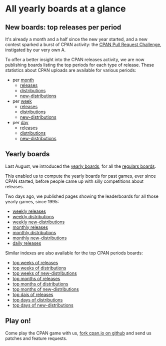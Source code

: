 # All yearly boards at a glance

## New boards: top releases per period

It's already a month and a half since the new year started, and a new
contest sparked a burst of CPAN activity: the
[CPAN Pull Request Challenge](http://blogs.perl.org/users/neilb/2014/12/take-the-2015-cpan-pull-request-challenge.html),
instigated by our very own A<NEILB>.

To offer a better insight into the CPAN releases activity, we are now
publishing boards listing the top periods for each type of release.
These statistics about CPAN uploads are available for various periods:

- per [month](/board/top/month/)
    - [releases](/board/top/month/releases/)
    - [distributions](/board/top/month/distributions/)
    - [new-distributions](/board/top/month/new-distributions/)
- per [week](/board/top/week/)
    - [releases](/board/top/week/releases/)
    - [distributions](/board/top/week/distributions/)
    - [new-distributions](/board/top/week/new-distributions/)
- per [day](/board/top/day/)
    - [releases](/board/top/day/releases/)
    - [distributions](/board/top/day/distributions/)
    - [new-distributions](/board/top/day/new-distributions/)

## Yearly boards

Last August, we introduced the [yearly boards](/pulse/2014/08/yearly-boards.html),
for all the [regulars boards](/board/once-a/).

This enabled us to compute the yearly boards for past games, ever since
CPAN started, before people came up with silly competitions about releases.

Two days ago, we published pages showing the leaderboards for all those yearly
games, since 1995:

- [weekly releases](/board/once-a/week/releases/years.html)
- [weekly distributions](/board/once-a/week/distributions/years.html)
- [weekly new-distributions](/board/once-a/week/new-distributions/years.html)
- [monthly releases](/board/once-a/month/releases/years.html)
- [monthly distributions](/board/once-a/month/distributions/years.html)
- [monthly new-distributions](/board/once-a/month/new-distributions/years.html)
- [daily releases](/board/once-a/day/releases/years.html)

Similar indexes are also available for the top CPAN periods boards:

- [top weeks of releases](/board/top/week/releases/years.html)
- [top weeks of distributions](/board/top/week/distributions/years.html)
- [top weeks of new-distributions](/board/top/week/new-distributions/years.html)
- [top months of releases](/board/top/month/releases/years.html)
- [top months of distributions](/board/top/month/distributions/years.html)
- [top months of new-distributions](/board/top/month/new-distributions/years.html)
- [top dais of releases](/board/top/day/releases/years.html)
- [top days of distributions](/board/top/day/distributions/years.html)
- [top days of new-distributions](/board/top/day/new-distributions/years.html)

## Play on!

Come play the CPAN game with us, [fork cpan.io on github](http://github.com/book/CPANio/)
and send us patches and feature requests.
